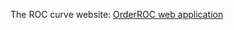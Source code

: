 The ROC curve website:
[OrderROC web application](https://menglingheshiny.shinyapps.io/orderROCweb/)

